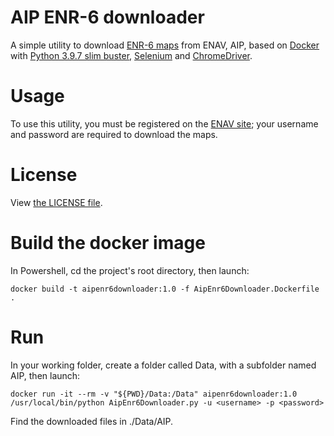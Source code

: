# AIP ENR-6 downloader

A simple utility to download [ENR-6 maps](https://www.enav.it/enavWebPortalStatic/AIP/AIP/enr/enr6/ENR6.htm) from ENAV, AIP, based on [Docker](https://www.docker.com/) with [Python 3.9.7 slim buster](https://hub.docker.com/_/python), [Selenium](https://selenium-python.readthedocs.io/index.html) and [ChromeDriver](https://chromedriver.chromium.org/).

# Usage

To use this utility, you must be registered on the [ENAV site](https://www.enav.it/); your username and password are required to download the maps.

# License

View [the LICENSE file](LICENSE.txt).

# Build the docker image

In Powershell, cd the project's root directory, then launch:

    docker build -t aipenr6downloader:1.0 -f AipEnr6Downloader.Dockerfile .

# Run

In your working folder, create a folder called Data, with a subfolder named AIP, then launch:

    docker run -it --rm -v "${PWD}/Data:/Data" aipenr6downloader:1.0 /usr/local/bin/python AipEnr6Downloader.py -u <username> -p <password>

Find the downloaded files in ./Data/AIP.
